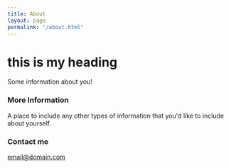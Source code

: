 ```yaml
---
title: About
layout: page
permalink: "/about.html"
---
```

# this is my heading
Some information about you!

### More Information

A place to include any other types of information that you'd like to include about yourself.

### Contact me

[email@domain.com](mailto:email@domain.com)